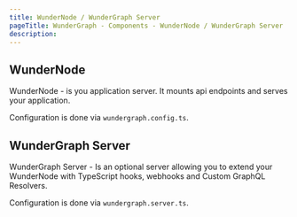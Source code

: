 ```yaml
---
title: WunderNode / WunderGraph Server
pageTitle: WunderGraph - Components - WunderNode / WunderGraph Server
description:
---
```


## WunderNode

WunderNode - is you application server. It mounts api endpoints and serves your application.

Configuration is done via `wundergraph.config.ts`.

## WunderGraph Server

WunderGraph Server - Is an optional server allowing you to extend your WunderNode with TypeScript hooks, webhooks
and Custom GraphQL Resolvers.

Configuration is done via `wundergraph.server.ts`.
